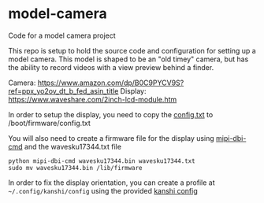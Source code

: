 # model-camera
Code for a model camera project

This repo is setup to hold the source code and configuration for setting up a model camera. This model is shaped to be an "old timey" camera, but has the ability to record videos with a view preview behind a finder.

Camera: https://www.amazon.com/dp/B0C9PYCV9S?ref=ppx_yo2ov_dt_b_fed_asin_title
Display: https://www.waveshare.com/2inch-lcd-module.htm


In order to setup the display, you need to copy the [config.txt](config/config.txt) to /boot/firmware/config.txt

You will also need to create a firmware file for the display using [mipi-dbi-cmd](https://github.com/notro/panel-mipi-dbi/blob/main/mipi-dbi-cmd) and the wavesku17344.txt file

```
python mipi-dbi-cmd wavesku17344.bin wavesku17344.txt
sudo mv wavesku17344.bin /lib/firmware
```

In order to fix the display orientation, you can create a profile at `~/.config/kanshi/config` using the provided [kanshi config](config/kanshi/config)
